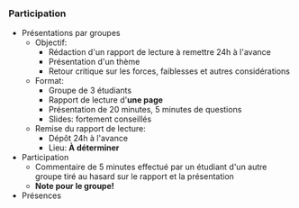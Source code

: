 ### Participation
- Présentations par groupes
    - Objectif:
        - Rédaction d'un rapport de lecture à remettre 24h à l'avance
        - Présentation d'un thème
        - Retour critique sur les forces, faiblesses et autres considérations
    - Format:
        - Groupe de 3 étudiants
        - Rapport de lecture d'**une page**
        - Présentation de 20 minutes, 5 minutes de questions
        - Slides: fortement conseillés
    - Remise du rapport de lecture:
        - Dépôt 24h à l'avance
        - Lieu: **À déterminer**
- Participation
    - Commentaire de 5 minutes effectué par un étudiant d'un autre groupe tiré au hasard sur le rapport et la présentation
    - **Note pour le groupe!**
- Présences

